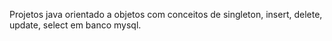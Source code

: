 Projetos java orientado a objetos com conceitos de singleton, insert, delete, update, select em banco mysql.
